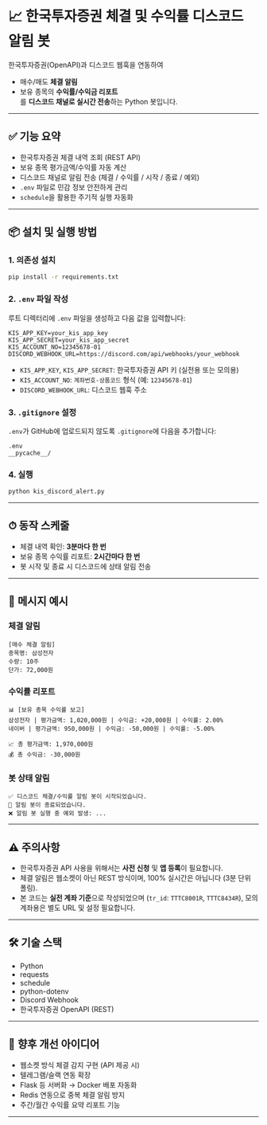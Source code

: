# 📈 한국투자증권 체결 및 수익률 디스코드 알림 봇

한국투자증권(OpenAPI)과 디스코드 웹훅을 연동하여  
- 매수/매도 **체결 알림**  
- 보유 종목의 **수익률/수익금 리포트**  
를 **디스코드 채널로 실시간 전송**하는 Python 봇입니다.

---

## ✅ 기능 요약

- 한국투자증권 체결 내역 조회 (REST API)
- 보유 종목 평가금액/수익률 자동 계산
- 디스코드 채널로 알림 전송 (체결 / 수익률 / 시작 / 종료 / 예외)
- `.env` 파일로 민감 정보 안전하게 관리
- `schedule`을 활용한 주기적 실행 자동화

---

## 📦 설치 및 실행 방법

### 1. 의존성 설치

```bash
pip install -r requirements.txt
```

### 2. `.env` 파일 작성

루트 디렉터리에 `.env` 파일을 생성하고 다음 값을 입력합니다:

```env
KIS_APP_KEY=your_kis_app_key
KIS_APP_SECRET=your_kis_app_secret
KIS_ACCOUNT_NO=12345678-01
DISCORD_WEBHOOK_URL=https://discord.com/api/webhooks/your_webhook
```

- `KIS_APP_KEY`, `KIS_APP_SECRET`: 한국투자증권 API 키 (실전용 또는 모의용)
- `KIS_ACCOUNT_NO`: `계좌번호-상품코드` 형식 (예: `12345678-01`)
- `DISCORD_WEBHOOK_URL`: 디스코드 웹훅 주소

### 3. `.gitignore` 설정

`.env`가 GitHub에 업로드되지 않도록 `.gitignore`에 다음을 추가합니다:

```
.env
__pycache__/
```

### 4. 실행

```bash
python kis_discord_alert.py
```

---

## ⏱ 동작 스케줄

- 체결 내역 확인: **3분마다 한 번**
- 보유 종목 수익률 리포트: **2시간마다 한 번**
- 봇 시작 및 종료 시 디스코드에 상태 알림 전송

---

## 📝 메시지 예시

### 체결 알림

```
[매수 체결 알림]
종목명: 삼성전자
수량: 10주
단가: 72,000원
```

### 수익률 리포트

```
📊 [보유 종목 수익률 보고]
삼성전자 | 평가금액: 1,020,000원 | 수익금: +20,000원 | 수익률: 2.00%
네이버 | 평가금액: 950,000원 | 수익금: -50,000원 | 수익률: -5.00%

📈 총 평가금액: 1,970,000원
💰 총 수익금: -30,000원
```

### 봇 상태 알림

```
✅ 디스코드 체결/수익률 알림 봇이 시작되었습니다.
🛑 알림 봇이 종료되었습니다.
❌ 알림 봇 실행 중 예외 발생: ...
```

---

## ⚠️ 주의사항

- 한국투자증권 API 사용을 위해서는 **사전 신청** 및 **앱 등록**이 필요합니다.
- 체결 알림은 웹소켓이 아닌 REST 방식이며, 100% 실시간은 아닙니다 (3분 단위 폴링).
- 본 코드는 **실전 계좌 기준**으로 작성되었으며 (`tr_id`: `TTTC8001R`, `TTTC8434R`), 모의 계좌용은 별도 URL 및 설정 필요합니다.

---

## 🛠 기술 스택

- Python
- requests
- schedule
- python-dotenv
- Discord Webhook
- 한국투자증권 OpenAPI (REST)

---

## 📌 향후 개선 아이디어

- 웹소켓 방식 체결 감지 구현 (API 제공 시)
- 텔레그램/슬랙 연동 확장
- Flask 등 서버화 → Docker 배포 자동화
- Redis 연동으로 중복 체결 알림 방지
- 주간/월간 수익률 요약 리포트 기능

---